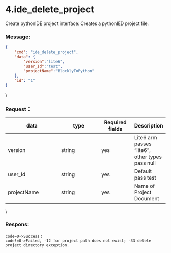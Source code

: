 # 4.ide_delete_project

 

Create pythonIDE project interface:  Creates a pythonIED project file.

### Message:  

```json
{
    "cmd": "ide_delete_project",
    "data": {
        "version":"lite6",
        "user_Id":"test",
        "projectName":"BlocklyToPython"
    },
    "id": "1"
}
```

\


### Request：    



<table><thead><tr><th width="156">data</th><th width="116">type</th><th width="89">Required fields</th><th>Description</th></tr></thead><tbody><tr><td>version</td><td>string</td><td>yes</td><td>Lite6 arm passes “lite6”, other types pass null</td></tr><tr><td>user_Id</td><td>string</td><td>yes</td><td>Default pass test</td></tr><tr><td>projectName</td><td>string</td><td>yes</td><td>Name of Project Document</td></tr></tbody></table>

\


### Respons:     

```
code=0->Success；
code!=0->Failed, -12 for project path does not exist; -33 delete project directory exception.
```


